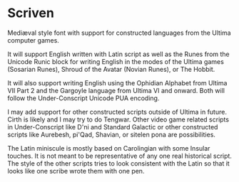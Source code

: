 # Scriven
Mediæval style font with support for constructed languages from the Ultima computer games.

It will support English written with Latin script as well as the Runes from the Unicode Runic block for writing English in the modes of the Ultima games (Sosarian Runes), Shroud of the Avatar (Novian Runes), or The Hobbit.

It will also support writing English using the Ophidian Alphabet from Ultima VII Part 2 and the Gargoyle language from Ultima VI and onward.  Both will follow the Under-Conscript Unicode PUA encoding.

I may add support for other constructed scripts outside of Ultima in future.  Cirth is likely and I may try to do Tengwar.  Other video game related scripts in Under-Conscript like D'ni and Standard Galactic or other constructed scripts like Aurebesh, pi'Qad, Shavian, or sitelen pona are possibilities.

The Latin miniscule is mostly based on Carolingian with some Insular touches. It is not meant to be representative of any one real historical script.  The style of the other scripts tries to look consistent with the Latin so that it looks like one scribe wrote them with one pen.